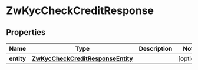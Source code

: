 

# ZwKycCheckCreditResponse


## Properties

| Name | Type | Description | Notes |
|------------ | ------------- | ------------- | -------------|
|**entity** | [**ZwKycCheckCreditResponseEntity**](ZwKycCheckCreditResponseEntity.md) |  |  [optional] |



